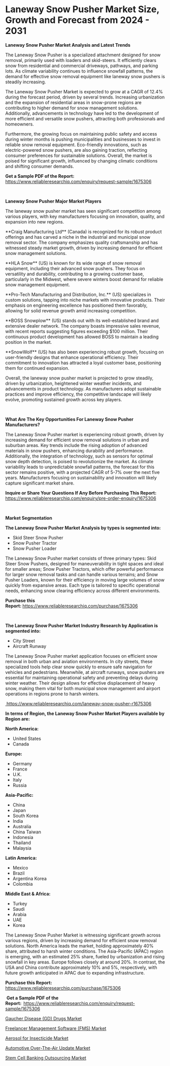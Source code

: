 <p><h1>Laneway Snow Pusher Market Size, Growth and Forecast from 2024 - 2031</h1></p><p><strong>Laneway Snow Pusher Market Analysis and Latest Trends</strong></p>
<p><p>The Laneway Snow Pusher is a specialized attachment designed for snow removal, primarily used with loaders and skid-steers. It efficiently clears snow from residential and commercial driveways, pathways, and parking lots. As climate variability continues to influence snowfall patterns, the demand for effective snow removal equipment like laneway snow pushers is steadily increasing.</p><p>The Laneway Snow Pusher Market is expected to grow at a CAGR of 12.4% during the forecast period, driven by several trends. Increasing urbanization and the expansion of residential areas in snow-prone regions are contributing to higher demand for snow management solutions. Additionally, advancements in technology have led to the development of more efficient and versatile snow pushers, attracting both professionals and homeowners.</p><p>Furthermore, the growing focus on maintaining public safety and access during winter months is pushing municipalities and businesses to invest in reliable snow removal equipment. Eco-friendly innovations, such as electric-powered snow pushers, are also gaining traction, reflecting consumer preferences for sustainable solutions. Overall, the market is poised for significant growth, influenced by changing climatic conditions and shifting consumer demands.</p></p>
<p><strong>Get a Sample PDF of the Report:&nbsp;</strong> <a href="https://www.reliableresearchiq.com/enquiry/request-sample/1675306?utm_campaign=1476&utm_medium=2&utm_source=Github&utm_content=ia&utm_term=10102024&utm_id=laneway-snow-pusher">https://www.reliableresearchiq.com/enquiry/request-sample/1675306</a></p>
<p>&nbsp;</p>
<p><strong>Laneway Snow Pusher Major Market Players</strong></p>
<p><p>The laneway snow pusher market has seen significant competition among various players, with key manufacturers focusing on innovation, quality, and expansion into new regions. </p><p>**Craig Manufacturing Ltd** (Canada) is recognized for its robust product offerings and has carved a niche in the industrial and municipal snow removal sector. The company emphasizes quality craftsmanship and has witnessed steady market growth, driven by increasing demand for efficient snow management solutions.</p><p>**HLA Snow** (US) is known for its wide range of snow removal equipment, including their advanced snow pushers. They focus on versatility and durability, contributing to a growing customer base, particularly in the Midwest, where severe winters boost demand for reliable snow management equipment.</p><p>**Pro-Tech Manufacturing and Distribution, Inc.** (US) specializes in custom solutions, tapping into niche markets with innovative products. Their emphasis on engineering excellence has positioned them favorably, allowing for solid revenue growth amid increasing competition.</p><p>**BOSS Snowplow** (US) stands out with its well-established brand and extensive dealer network. The company boasts impressive sales revenue, with recent reports suggesting figures exceeding $100 million. Their continuous product development has allowed BOSS to maintain a leading position in the market.</p><p>**SnowWolf** (US) has also been experiencing robust growth, focusing on user-friendly designs that enhance operational efficiency. Their commitment to innovation has attracted a loyal customer base, positioning them for continued expansion.</p><p>Overall, the laneway snow pusher market is projected to grow steadily, driven by urbanization, heightened winter weather incidents, and advancements in product technology. As manufacturers adopt sustainable practices and improve efficiency, the competitive landscape will likely evolve, promoting sustained growth across key players.</p></p>
<p>&nbsp;</p>
<p><strong>What Are The Key Opportunities For Laneway Snow Pusher Manufacturers?</strong></p>
<p><p>The Laneway Snow Pusher market is experiencing robust growth, driven by increasing demand for efficient snow removal solutions in urban and suburban areas. Key trends include the rising adoption of advanced materials in snow pushers, enhancing durability and performance. Additionally, the integration of technology, such as sensors for optimal snow depth detection, is poised to revolutionize the market. As climate variability leads to unpredictable snowfall patterns, the forecast for this sector remains positive, with a projected CAGR of 5-7% over the next five years. Manufacturers focusing on sustainability and innovation will likely capture significant market share.</p></p>
<p><strong>Inquire or Share Your Questions If Any Before Purchasing This Report:</strong> <a href="https://www.reliableresearchiq.com/enquiry/pre-order-enquiry/1675306?utm_campaign=1476&utm_medium=2&utm_source=Github&utm_content=ia&utm_term=10102024&utm_id=laneway-snow-pusher">https://www.reliableresearchiq.com/enquiry/pre-order-enquiry/1675306</a></p>
<p>&nbsp;</p>
<p><strong>Market Segmentation</strong></p>
<p><strong>The Laneway Snow Pusher Market Analysis by types is segmented into:</strong></p>
<p><ul><li>Skid Steer Snow Pusher</li><li>Snow Pusher Tractor</li><li>Snow Pusher Loader</li></ul></p>
<p><p>The Laneway Snow Pusher market consists of three primary types: Skid Steer Snow Pushers, designed for maneuverability in tight spaces and ideal for smaller areas; Snow Pusher Tractors, which offer powerful performance for larger snow removal tasks and can handle various terrains; and Snow Pusher Loaders, known for their efficiency in moving large volumes of snow quickly from expansive areas. Each type is tailored to specific operational needs, enhancing snow clearing efficiency across different environments.</p></p>
<p><strong>Purchase this Report:&nbsp;</strong><a href="https://www.reliableresearchiq.com/purchase/1675306?utm_campaign=1476&utm_medium=2&utm_source=Github&utm_content=ia&utm_term=10102024&utm_id=laneway-snow-pusher">https://www.reliableresearchiq.com/purchase/1675306</a></p>
<p>&nbsp;</p>
<p><strong>The Laneway Snow Pusher Market Industry Research by Application is segmented into:</strong></p>
<p><ul><li>City Street</li><li>Aircraft Runway</li></ul></p>
<p><p>The Laneway Snow Pusher market application focuses on efficient snow removal in both urban and aviation environments. In city streets, these specialized tools help clear snow quickly to ensure safe navigation for vehicles and pedestrians. Meanwhile, at aircraft runways, snow pushers are essential for maintaining operational safety and preventing delays during winter weather. Their design allows for effective displacement of heavy snow, making them vital for both municipal snow management and airport operations in regions prone to harsh winters.</p></p>
<p><a href="https://www.reliableresearchiq.com/laneway-snow-pusher-r1675306?utm_campaign=1476&utm_medium=2&utm_source=Github&utm_content=ia&utm_term=10102024&utm_id=laneway-snow-pusher">&nbsp;https://www.reliableresearchiq.com/laneway-snow-pusher-r1675306</a></p>
<p><strong>In terms of Region, the Laneway Snow Pusher Market Players available by Region are:</strong></p>
<p>
    <p> <strong> North America: </strong>
        <ul>
            <li>United States</li>
            <li>Canada</li>
        </ul>
        </p> 
    <p> <strong> Europe: </strong>
        <ul>
            <li>Germany</li>
            <li>France</li>
            <li>U.K.</li>
            <li>Italy</li>
            <li>Russia</li>
        </ul>
        </p> 
    <p> <strong> Asia-Pacific: </strong>
        <ul>
            <li>China</li>
            <li>Japan</li>
            <li>South Korea</li>
            <li>India</li>
            <li>Australia</li>
            <li>China Taiwan</li>
            <li>Indonesia</li>
            <li>Thailand</li>
            <li>Malaysia</li>
        </ul>
        </p> 
    <p> <strong> Latin America: </strong>
        <ul>
            <li>Mexico</li>
            <li>Brazil</li>
            <li>Argentina Korea</li>
            <li>Colombia</li>
        </ul>
        </p> 
    <p> <strong> Middle East & Africa: </strong>
        <ul>
            <li>Turkey</li>
            <li>Saudi</li>
            <li>Arabia</li>
            <li>UAE</li>
            <li>Korea</li>
        </ul>
    </p>
    </p>
<p><p>The Laneway Snow Pusher Market is witnessing significant growth across various regions, driven by increasing demand for efficient snow removal solutions. North America leads the market, holding approximately 40% share, attributed to harsh winter conditions. The Asia-Pacific (APAC) region is emerging, with an estimated 25% share, fueled by urbanization and rising snowfall in key areas. Europe follows closely at around 20%. In contrast, the USA and China contribute approximately 10% and 5%, respectively, with future growth anticipated in APAC due to expanding infrastructure.</p></p>
<p><strong>Purchase this Report: </strong><a href="https://www.reliableresearchiq.com/purchase/1675306?utm_campaign=1476&utm_medium=2&utm_source=Github&utm_content=ia&utm_term=10102024&utm_id=laneway-snow-pusher">https://www.reliableresearchiq.com/purchase/1675306</a></p>
<p>&nbsp;<strong>Get a Sample PDF of the Report:&nbsp;&nbsp;</strong><a href="https://www.reliableresearchiq.com/enquiry/request-sample/1675306?utm_campaign=1476&utm_medium=2&utm_source=Github&utm_content=ia&utm_term=10102024&utm_id=laneway-snow-pusher">https://www.reliableresearchiq.com/enquiry/request-sample/1675306</a></p>
<p><strong></strong></p>
<p><p><a href="https://www.linkedin.com/pulse/gaucher-disease-gd-drugs-market-size-growth-industry-analysis-ppfmf?utm_campaign=1476&utm_medium=2&utm_source=Github&utm_content=ia&utm_term=10102024&utm_id=laneway-snow-pusher">Gaucher Disease (GD) Drugs Market</a></p><p><a href="https://www.linkedin.com/pulse/market-insights-global-freelancer-management-software-fms-forecast-vdzne?utm_campaign=1476&utm_medium=2&utm_source=Github&utm_content=ia&utm_term=10102024&utm_id=laneway-snow-pusher">Freelancer Management Software (FMS) Market</a></p><p><a href="https://github.com/AshrafKhan865/Market-Research-Report-List-1/blob/main/aerosol-for-insecticide-market.md?utm_campaign=1476&utm_medium=2&utm_source=Github&utm_content=ia&utm_term=10102024&utm_id=laneway-snow-pusher">Aerosol for Insecticide Market</a></p><p><a href="https://www.linkedin.com/pulse/future-innovation-global-automotive-over-the-air-update-market-1frmf?utm_campaign=1476&utm_medium=2&utm_source=Github&utm_content=ia&utm_term=10102024&utm_id=laneway-snow-pusher">Automotive Over-The-Air Update Market</a></p><p><a href="https://www.linkedin.com/pulse/insights-stem-cell-banking-outsourcing-market-players-size-72hbf?utm_campaign=1476&utm_medium=2&utm_source=Github&utm_content=ia&utm_term=10102024&utm_id=laneway-snow-pusher">Stem Cell Banking Outsourcing Market</a></p></p>